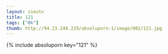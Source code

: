 ```yaml
--- 
layout: sieutv
title: 121
tags: ["0k"]
thumb: http://94.23.248.219/absoluporn-1/image/002/121.jpg
---
```

{% include absoluporn key="121" %} 
